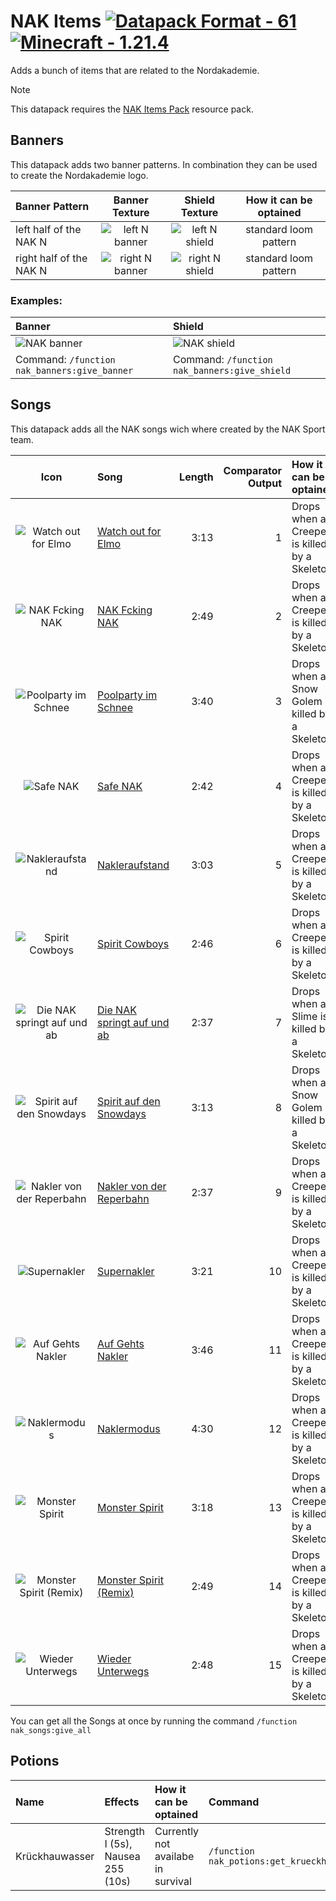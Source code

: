 # NAK Items [![Datapack Format - 61](https://img.shields.io/badge/Datapack_Format-61-2ea44f)](https://minecraft.wiki/w/Data_pack) [![Minecraft - 1.21.4](https://img.shields.io/badge/Minecraft-1.21.4-2ea44f)](https://minecraft.wiki/w/Java_Edition_1.21.4)
Adds a bunch of items that are related to the Nordakademie.

> [!NOTE]  
> This datapack requires the [NAK Items Pack](/NAK%20Items%20Pack/) resource pack.

## Banners
This datapack adds two banner patterns. In combination they can be used to create the Nordakademie logo.

| Banner Pattern | Banner Texture | Shield Texture | How it can be optained |
|:---------------|:--------------:|:--------------:|:----------------------:|
| left half of the NAK N | ![left N banner](/NAK%20Items%20Pack/assets/nak_banners/textures/entity/banner/n_left.png) | ![left N shield](/NAK%20Items%20Pack/assets/nak_banners/textures/entity/shield/n_left.png) | standard loom pattern |
| right half of the NAK N | ![right N banner](/NAK%20Items%20Pack/assets/nak_banners/textures/entity/banner/n_right.png) | ![right N shield](/NAK%20Items%20Pack/assets/nak_banners/textures/entity/shield/n_right.png) | standard loom pattern |

### Examples:
| Banner | Shield |
|:-------|:-------|
| ![NAK banner](/docs/images/NAK_banner.png) | ![NAK shield](/docs/images/NAK_shield.png)|
| Command: `/function nak_banners:give_banner`| Command: `/function nak_banners:give_shield`|

## Songs
This datapack adds all the NAK songs wich where created by the NAK Sport team.

| Icon | Song | Length | Comparator Output | How it can be optained |
|:----:|:-----|-------:|------------------:|:-----------------------|
| ![Watch out for Elmo](/NAK%20Items%20Pack/assets/minecraft/textures/item/watch_out_for_elmo.png) | [Watch out for Elmo](https://open.spotify.com/intl-de/track/6G2YmrDb49TXgwYigmnZK1?si=1b4a6261d1f64665)| 3:13 | 1 | Drops when a Creeper is killed by a Skeleton |
| ![NAK Fcking NAK](/NAK%20Items%20Pack/assets/minecraft/textures/item/nak_fcking_nak.png) | [NAK Fcking NAK](https://open.spotify.com/intl-de/track/6SEYs0xOo3AHqzNZbi4xlL?si=c987cca6323e4142) | 2:49 | 2 | Drops when a Creeper is killed by a Skeleton |
| ![Poolparty im Schnee](/NAK%20Items%20Pack/assets/minecraft/textures/item/poolparty_im_schnee.png) | [Poolparty im Schnee](https://open.spotify.com/intl-de/track/0kTU4Gx6qaNVLVaSC71qjV?si=83b536da03094f11) | 3:40 | 3 | Drops when a Snow Golem is killed by a Skeleton |
| ![Safe NAK](/NAK%20Items%20Pack/assets/minecraft/textures/item/safe_nak.png) | [Safe NAK](https://open.spotify.com/intl-de/track/7qFoPsNCajePJCSE7yYgKM?si=0ae519b3ebc44d16) | 2:42 | 4 | Drops when a Creeper is killed by a Skeleton |
| ![Nakleraufstand](/NAK%20Items%20Pack/assets/minecraft/textures/item/nakleraufstand.png) | [Nakleraufstand](https://open.spotify.com/intl-de/track/296qYcb0QZVjd6PIzEPpQ5?si=7608407096b04d93) | 3:03 | 5 | Drops when a Creeper is killed by a Skeleton |
| ![Spirit Cowboys](/NAK%20Items%20Pack/assets/minecraft/textures/item/spirit_cowboys.png) | [Spirit Cowboys](https://open.spotify.com/intl-de/track/4KaHYzzzzTKMnJs3AqiP2u?si=46c82572d0f54440) | 2:46 | 6 | Drops when a Creeper is killed by a Skeleton |
| ![Die NAK springt auf und ab](/NAK%20Items%20Pack/assets/minecraft/textures/item/die_nak_springt_auf_und_ab.png) | [Die NAK springt auf und ab](https://open.spotify.com/intl-de/track/1hsx0Ag8WyamgoEs20iQUh?si=5bc293355e5b4a6e) | 2:37 | 7 | Drops when a Slime is killed by a Skeleton |
| ![Spirit auf den Snowdays](/NAK%20Items%20Pack/assets/minecraft/textures/item/spirit_auf_den_snowdays.png) | [Spirit auf den Snowdays](https://open.spotify.com/intl-de/track/7r4FzH5Wy2hY9gBKupoljP?si=d22b0f607fa845dd) | 3:13 | 8 | Drops when a Snow Golem is killed by a Skeleton |
| ![Nakler von der Reperbahn](/NAK%20Items%20Pack/assets/minecraft/textures/item/nakler_von_der_reperbahn.png) | [Nakler von der Reperbahn](https://open.spotify.com/intl-de/track/3Xccym0KqDb6lLh7GDNDOd?si=e03a5ef892b74302) | 2:37 | 9 | Drops when a Creeper is killed by a Skeleton |
| ![Supernakler](/NAK%20Items%20Pack/assets/minecraft/textures/item/supernakler.png) | [Supernakler](https://open.spotify.com/intl-de/track/5gV8KLUWGaY2k3UIxYkITr?si=2898734d8e87403c) | 3:21 | 10 | Drops when a Creeper is killed by a Skeleton |
| ![Auf Gehts Nakler](/NAK%20Items%20Pack/assets/minecraft/textures/item/auf_gehts_nakler.png) | [Auf Gehts Nakler](https://open.spotify.com/intl-de/track/1Cmiwe22WeIr0BMZBhbC5C?si=e3319c89d92e4dce) | 3:46 | 11 | Drops when a Creeper is killed by a Skeleton |
| ![Naklermodus](/NAK%20Items%20Pack/assets/minecraft/textures/item/naklermodus.png) | [Naklermodus](https://open.spotify.com/intl-de/track/7L0bVuJHxkFu8tj9xPNS7n?si=68ead50d941949cb) | 4:30 | 12 | Drops when a Creeper is killed by a Skeleton |
| ![Monster Spirit](/NAK%20Items%20Pack/assets/minecraft/textures/item/monster_spirit.png) | [Monster Spirit](https://open.spotify.com/intl-de/track/3AEaArIdec63BBUBbF66oz?si=54d7978b1b934a74) | 3:18 | 13 | Drops when a Creeper is killed by a Skeleton |
| ![Monster Spirit (Remix)](/NAK%20Items%20Pack/assets/minecraft/textures/item/monster_spirit_remix.png) | [Monster Spirit (Remix)](https://open.spotify.com/intl-de/track/5zusjfBf8Ibh0DhhPJ8RsL?si=181fe1222158496a) | 2:49 | 14 | Drops when a Creeper is killed by a Skeleton |
| ![Wieder Unterwegs](/NAK%20Items%20Pack/assets/minecraft/textures/item/wieder_unterwegs.png) | [Wieder Unterwegs](https://open.spotify.com/intl-de/track/6cphzN91k0COGVWVdKN3MY?si=f90f674b24f1407c) | 2:48 | 15 | Drops when a Creeper is killed by a Skeleton |

You can get all the Songs at once by running the command `/function nak_songs:give_all`

## Potions

| Name | Effects | How it can be optained | Command |
|:-----|:--------|:-----------------------|:--------|
| Krückhauwasser | Strength I (5s), Nausea 255 (10s) | Currently not availabe in survival | `/function nak_potions:get_krueckhauwasser` |
